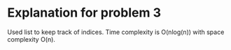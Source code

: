 <!--
@Author: otrejo
@Date:   2020-04-18T22:56:10-04:00
@Last modified by:   otrejo
@Last modified time: 2020-04-18T23:02:51-04:00
-->



# Explanation for problem 3
Used list to keep track of indices.
Time complexity is O(nlog(n)) with space complexity O(n).
